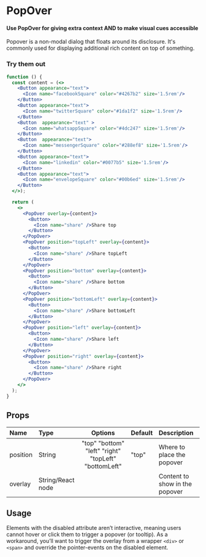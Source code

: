 # PopOver

#### Use PopOver for giving extra context AND to make visual cues accessible

Popover is a non-modal dialog that floats around its disclosure. It's
commonly used for displaying additional rich content on top of something.

### Try them out

```.jsx
function () {
  const content = (<>
    <Button appearance="text">
      <Icon name="facebookSquare" color="#4267b2" size='1.5rem'/>
    </Button>
    <Button appearance="text">
      <Icon name="twitterSquare" color="#1da1f2" size='1.5rem'/>
    </Button>
    <Button  appearance="text" >
      <Icon name="whatsappSquare" color="#4dc247" size='1.5rem'/>
    </Button>
    <Button  appearance="text">
      <Icon name="messengerSquare" color="#288ef8" size='1.5rem'/>
    </Button>
    <Button appearance="text">
      <Icon name="linkedin" color="#0077b5" size='1.5rem'/>
    </Button>
    <Button appearance="text">
      <Icon name="envelopeSquare" color="#00b6ed" size='1.5rem'/>
    </Button>
  </>);

  return (
    <>
      <PopOver overlay={content}>
        <Button>
          <Icon name="share" />Share top
        </Button>
      </PopOver>
      <PopOver position="topLeft" overlay={content}>
        <Button>
          <Icon name="share" />Share topLeft
        </Button>
      </PopOver>
      <PopOver position="bottom" overlay={content}>
        <Button>
          <Icon name="share" />Share bottom
        </Button>
      </PopOver>
      <PopOver position="bottomLeft" overlay={content}>
        <Button>
          <Icon name="share" />Share bottomLeft
        </Button>
      </PopOver>
      <PopOver position="left" overlay={content}>
        <Button>
          <Icon name="share" />Share left
        </Button>
      </PopOver>
      <PopOver position="right" overlay={content}>
        <Button>
          <Icon name="share" />Share right
        </Button>
      </PopOver>
    </>
  );
}
```

## Props

| Name     | Type              |                       Options                        | Default | Description                    |
| :------- | :---------------- | :--------------------------------------------------: | :------ | :----------------------------- |
| position | String            | "top" "bottom" "left" "right" "topLeft" "bottomLeft" | "top"   | Where to place the popover     |
| overlay  | String/React node |                                                      |         | Content to show in the popover |

## Usage

Elements with the disabled attribute aren’t interactive, meaning users cannot
hover or click them to trigger a popover (or tooltip). As a workaround, you’ll
want to trigger the overlay from a wrapper `<div>` or `<span>` and override the
pointer-events on the disabled element.
